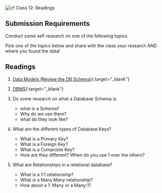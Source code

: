 ![cf](http://i.imgur.com/7v5ASc8.png) Class 12: Readings

## Submission Requirements

Conduct some self research on one of the following topics.

Pick one of the topics below and share with the class your research AND where you found the data!

## Readings
1. [Data Models (Review the DB Schema)](https://docs.microsoft.com/en-us/aspnet/core/data/ef-mvc/complex-data-model?view=aspnetcore-2.0){:target="_blank"} 
1. [DBMS](https://www.tutorialspoint.com/dbms/dbms_overview.htm){:target="_blank"} 
1. Do some research on what a Database Schema is. 
	- what is a Schema?
	- Why do we use them?
	- what do they look like?

2. What are the different types of Database Keys?
	- What is a Primary Key?
	- What is a Foreign Key?
	- What is a Composite Key?
	- How are they different? When do you use 1 over the others?

2. What are Relationships in a relational database?
	- What is a 1:1 relationship?
	- What is a Many:Many relationship?
	- How about a 1: Many or a Many:1?
